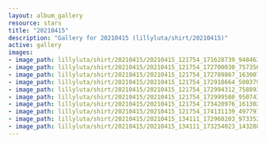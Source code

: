 ```yaml
---
layout: album_gallery
resource: stars
title: "20210415"
description: "Gallery for 20210415 (lillyluta/shirt/20210415)"
active: gallery
images:
- image_path: lillyluta/shirt/20210415/20210415_121754_171628739_948463769237455_3370831021229395033_n.jpg
- image_path: lillyluta/shirt/20210415/20210415_121754_172700030_757356735141249_5163656632801867859_n.jpg
- image_path: lillyluta/shirt/20210415/20210415_121754_172789867_163007935699744_874398661440180501_n.jpg
- image_path: lillyluta/shirt/20210415/20210415_121754_172918664_500379894322430_795205109111540899_n.jpg
- image_path: lillyluta/shirt/20210415/20210415_121754_172994312_758893644990637_985900002428492440_n.jpg
- image_path: lillyluta/shirt/20210415/20210415_121754_172999580_950743419004740_1908368141678940826_n.jpg
- image_path: lillyluta/shirt/20210415/20210415_121754_173420976_161302882538629_1001093476551563415_n.jpg
- image_path: lillyluta/shirt/20210415/20210415_121754_174131139_497797824734711_4161667276591613675_n.jpg
- image_path: lillyluta/shirt/20210415/20210415_134111_172960203_973352326770641_6892456610185604249_n.jpg
- image_path: lillyluta/shirt/20210415/20210415_134111_173254023_1432884273730495_2721725586209415139_n.jpg
---
```

